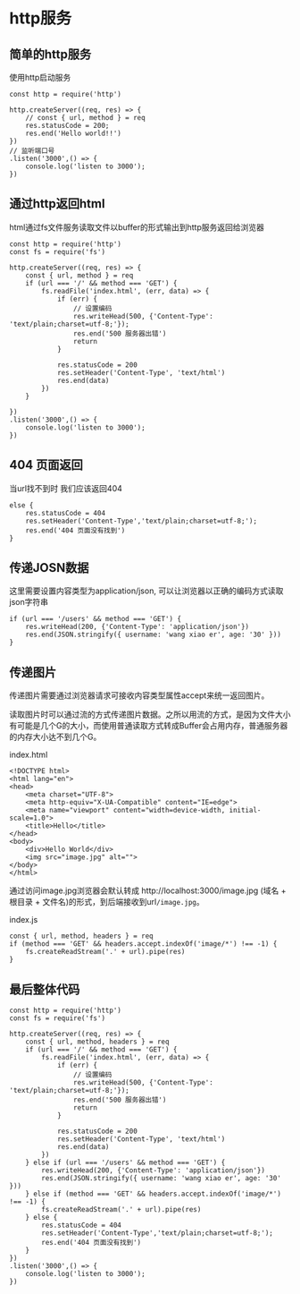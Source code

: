 # http服务
## 简单的http服务
使用http启动服务
```
const http = require('http')

http.createServer((req, res) => {
    // const { url, method } = req
    res.statusCode = 200;
    res.end('Hello world!!')
})
// 监听端口号
.listen('3000',() => {
    console.log('listen to 3000');
})
```

## 通过http返回html
html通过fs文件服务读取文件以buffer的形式输出到http服务返回给浏览器
```
const http = require('http')
const fs = require('fs')

http.createServer((req, res) => {
    const { url, method } = req
    if (url === '/' && method === 'GET') {
        fs.readFile('index.html', (err, data) => {
            if (err) {
                // 设置编码
                res.writeHead(500, {'Content-Type': 'text/plain;charset=utf-8;'});
                res.end('500 服务器出错')
                return
            }

            res.statusCode = 200
            res.setHeader('Content-Type', 'text/html')
            res.end(data)
        })
    }
    
})
.listen('3000',() => {
    console.log('listen to 3000');
})
```

## 404 页面返回 
当url找不到时 我们应该返回404
```
else {
    res.statusCode = 404
    res.setHeader('Content-Type','text/plain;charset=utf-8;');
    res.end('404 页面没有找到')
}
```

## 传递JOSN数据
这里需要设置内容类型为application/json, 可以让浏览器以正确的编码方式读取json字符串
```
if (url === '/users' && method === 'GET') {
    res.writeHead(200, {'Content-Type': 'application/json'})
    res.end(JSON.stringify({ username: 'wang xiao er', age: '30' }))
}
```

## 传递图片
传递图片需要通过浏览器请求可接收内容类型属性accept来统一返回图片。

读取图片时可以通过流的方式传递图片数据。之所以用流的方式，是因为文件大小有可能是几个G的大小，而使用普通读取方式转成Buffer会占用内存，普通服务器的内存大小达不到几个G。

index.html
```
<!DOCTYPE html>
<html lang="en">
<head>
    <meta charset="UTF-8">
    <meta http-equiv="X-UA-Compatible" content="IE=edge">
    <meta name="viewport" content="width=device-width, initial-scale=1.0">
    <title>Hello</title>
</head>
<body>
    <div>Hello World</div>
    <img src="image.jpg" alt="">
</body>
</html>
```
通过访问image.jpg浏览器会默认转成 http://localhost:3000/image.jpg (域名 + 根目录 + 文件名)的形式，到后端接收到url```/image.jpg```。

index.js
```
const { url, method, headers } = req
if (method === 'GET' && headers.accept.indexOf('image/*') !== -1) {
    fs.createReadStream('.' + url).pipe(res)
}
```

## 最后整体代码
```
const http = require('http')
const fs = require('fs')

http.createServer((req, res) => {
    const { url, method, headers } = req
    if (url === '/' && method === 'GET') {
        fs.readFile('index.html', (err, data) => {
            if (err) {
                // 设置编码
                res.writeHead(500, {'Content-Type': 'text/plain;charset=utf-8;'});
                res.end('500 服务器出错')
                return
            }

            res.statusCode = 200
            res.setHeader('Content-Type', 'text/html')
            res.end(data)
        })
    } else if (url === '/users' && method === 'GET') {
        res.writeHead(200, {'Content-Type': 'application/json'})
        res.end(JSON.stringify({ username: 'wang xiao er', age: '30' }))
    } else if (method === 'GET' && headers.accept.indexOf('image/*') !== -1) {
        fs.createReadStream('.' + url).pipe(res)
    } else {
        res.statusCode = 404
        res.setHeader('Content-Type','text/plain;charset=utf-8;');
        res.end('404 页面没有找到')
    }
})
.listen('3000',() => {
    console.log('listen to 3000');
})
```